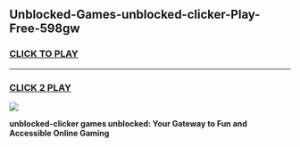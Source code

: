 
## Unblocked-Games-unblocked-clicker-Play-Free-598gw
<h3>
<a href="https://premium76.site?title=unblocked-clicker&ref=19M">CLICK TO PLAY</a></h3>
<hr>

<h3>
<a href="https://premium76.site?title=unblocked-clicker&ref=19M">CLICK 2 PLAY</a>
  
</h3>

<a href="https://premium76.site?title=unblocked-clicker&ref=19M"><img src="https://clearcache.store/games.png"></a>


**unblocked-clicker games unblocked: Your Gateway to Fun and Accessible Online Gaming**
